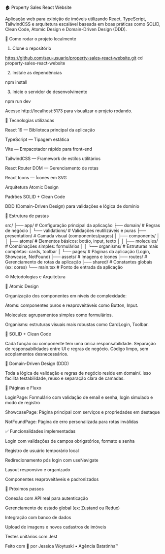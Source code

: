 🏠 Property Sales React Website

Aplicação web para exibição de imóveis utilizando React, TypeScript, TailwindCSS e arquitetura escalável baseada em boas práticas como SOLID, Clean Code, Atomic Design e Domain-Driven Design (DDD).

🚀 Como rodar o projeto localmente

1. Clone o repositório

https://github.com/seu-usuario/property-sales-react-website.git
cd property-sales-react-website

2. Instale as dependências

npm install

3. Inicie o servidor de desenvolvimento

npm run dev

Acesse http://localhost:5173 para visualizar o projeto rodando.

🧪 Tecnologias utilizadas

React 19 — Biblioteca principal da aplicação

TypeScript — Tipagem estática

Vite — Empacotador rápido para front-end

TailwindCSS — Framework de estilos utilitários

React Router DOM — Gerenciamento de rotas

React Icons — Ícones em SVG

Arquitetura Atomic Design

Padrões SOLID + Clean Code

DDD (Domain-Driven Design) para validações e lógica de domínio

🧱 Estrutura de pastas

src/
├── app/                     # Configuração principal da aplicação
├── domain/                  # Regras de negócio
│   └── validations/         # Validações reutilizáveis e puras
├── presentation/            # Camada visual (componentes/pages)
│   ├── components/
│   │   ├── atoms/           # Elementos básicos: botão, input, texto
│   │   ├── molecules/       # Combinações simples: formulários
│   │   └── organisms/       # Estruturas mais completas: cards, toolbar
│   └── pages/               # Páginas da aplicação (Login, Showcase, NotFound)
├── assets/                  # Imagens e ícones
├── routes/                  # Gerenciamento de rotas da aplicação
├── shared/                  # Constantes globais (ex: cores)
└── main.tsx                 # Ponto de entrada da aplicação

⚙️ Metodologias e Arquitetura

🔹 Atomic Design

Organização dos componentes em níveis de complexidade:

Atoms: componentes puros e reaproveitáveis como Button, Input.

Molecules: agrupamentos simples como formulários.

Organisms: estruturas visuais mais robustas como CardLogin, Toolbar.

🔹 SOLID + Clean Code

Cada função ou componente tem uma única responsabilidade.
Separação de responsabilidades entre UI e regras de negócio. Código limpo, sem acoplamentos desnecessários.

🔹 Domain-Driven Design (DDD)

Toda a lógica de validação e regras de negócio reside em domain/. Isso facilita testabilidade, reuso e separação clara de camadas.

📄 Páginas e Fluxo

LoginPage: Formulário com validação de email e senha, login simulado e modo de registro

ShowcasePage: Página principal com serviços e propriedades em destaque

NotFoundPage: Página de erro personalizada para rotas inválidas

✅ Funcionalidades implementadas

Login com validações de campos obrigatórios, formato e senha

Registro de usuário temporário local

Redirecionamento pós login com useNavigate

Layout responsivo e organizado

Componentes reaproveitáveis e padronizados

📌 Próximos passos

Conexão com API real para autenticação

Gerenciamento de estado global (ex: Zustand ou Redux)

Integração com banco de dados

Upload de imagens e novos cadastros de imóveis

Testes unitários com Jest

Feito com 💛 por Jessica Woytuski • Agência Batatinha™

